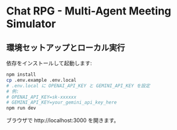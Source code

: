 # Chat RPG - Multi-Agent Meeting Simulator

## 環境セットアップとローカル実行
依存をインストールして起動します:

```bash
npm install
cp .env.example .env.local
# .env.local に OPENAI_API_KEY と GEMINI_API_KEY を設定
# 例:
# OPENAI_API_KEY=sk-xxxxxx
# GEMINI_API_KEY=your_gemini_api_key_here
npm run dev
```

ブラウザで http://localhost:3000 を開きます。

